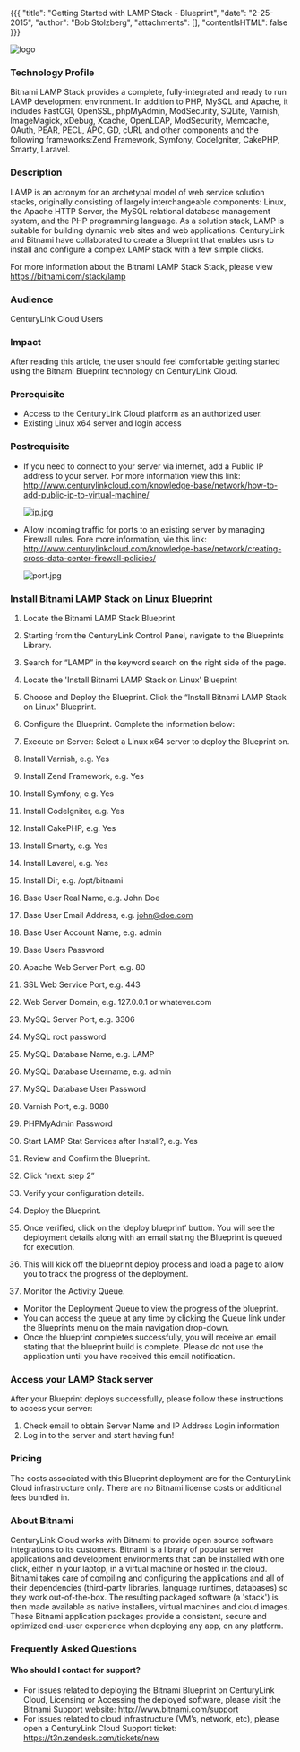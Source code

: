 {{{
  "title": "Getting Started with LAMP Stack - Blueprint",
  "date": "2-25-2015",
  "author": "Bob Stolzberg",
  "attachments": [],
  "contentIsHTML": false
}}}

![logo](http://vpstutorial.com/wp-content/uploads/2013/05/lamp.png)

### Technology Profile
Bitnami LAMP Stack provides a complete, fully-integrated and ready to run LAMP development environment. In addition to PHP, MySQL and Apache, it includes FastCGI, OpenSSL, phpMyAdmin, ModSecurity, SQLite, Varnish, ImageMagick, xDebug, Xcache, OpenLDAP, ModSecurity, Memcache, OAuth, PEAR, PECL, APC, GD, cURL and other components and the following frameworks:Zend Framework, Symfony, CodeIgniter, CakePHP, Smarty, Laravel.

### Description

LAMP is an acronym for an archetypal model of web service solution stacks, originally consisting of largely interchangeable components: Linux, the Apache HTTP Server, the MySQL relational database management system, and the PHP programming language. As a solution stack, LAMP is suitable for building dynamic web sites and web applications.  CenturyLink and Bitnami have collaborated to create a Blueprint that enables usrs to install and configure a complex LAMP stack with a few simple clicks.

For more information about the Bitnami LAMP Stack Stack, please view https://bitnami.com/stack/lamp


### Audience
CenturyLink Cloud Users

### Impact
After reading this article, the user should feel comfortable getting started using the Bitnami Blueprint technology on CenturyLink Cloud.


### Prerequisite
- Access to the CenturyLink Cloud platform as an authorized user.
- Existing Linux x64 server and login access

### Postrequisite

- If you need to connect to your server via internet, add a Public IP address to your server.  For more information view this link: http://www.centurylinkcloud.com/knowledge-base/network/how-to-add-public-ip-to-virtual-machine/

	![ip.jpg](https://t3n.zendesk.com/attachments/token/kObGC9P2IjP1ate0NexwFNiXz/?name=ip.jpg)

- Allow incoming traffic for ports to an existing server by managing Firewall rules.  Fore more information, vie this link: http://www.centurylinkcloud.com/knowledge-base/network/creating-cross-data-center-firewall-policies/

	![port.jpg](https://t3n.zendesk.com/attachments/token/1Ufw0JjIWW8XfASYLh4x3Irl9/?name=port.jpg)


### Install Bitnami LAMP Stack on Linux Blueprint
1. Locate the Bitnami LAMP Stack Blueprint
  1. Starting from the CenturyLink Control Panel, navigate to the Blueprints Library.
  2. Search for “LAMP” in the keyword search on the right side of the page.
  3. Locate the 'Install Bitnami LAMP Stack on Linux' Blueprint

2. Choose and Deploy the Blueprint. Click the “Install Bitnami LAMP Stack on Linux” Blueprint.

3. Configure the Blueprint. Complete the information below:
  1. Execute on Server: Select a Linux x64 server to deploy the Blueprint on.
  2. Install Varnish, e.g. Yes
  3. Install Zend Framework, e.g. Yes
  4. Install Symfony, e.g. Yes
  5. Install CodeIgniter, e.g. Yes
  6. Install CakePHP, e.g. Yes
  7. Install Smarty, e.g. Yes
  8. Install Lavarel, e.g. Yes
  9. Install Dir, e.g. /opt/bitnami
  10. Base User Real Name, e.g. John Doe
  11. Base User Email Address, e.g. john@doe.com
  12. Base User Account Name, e.g. admin
  13. Base Users Password
  14. Apache Web Server Port, e.g. 80
  15. SSL Web Service Port, e.g. 443
  16. Web Server Domain, e.g. 127.0.0.1 or whatever.com
  17. MySQL Server Port, e.g. 3306
  18. MySQL root password
  19. MySQL Database Name, e.g. LAMP
  20. MySQL Database Username, e.g. admin
  21. MySQL Database User Password
  22. Varnish Port, e.g. 8080
  23. PHPMyAdmin Password
  24. Start LAMP Stat Services after Install?, e.g. Yes


4. Review and Confirm the Blueprint.
  1. Click “next: step 2”
  2. Verify your configuration details.

5. Deploy the Blueprint.
  1. Once verified, click on the ‘deploy blueprint’ button. You will see the deployment details along with an email stating the Blueprint is queued for execution.
  2. This will kick off the blueprint deploy process and load a page to allow you to track the progress of the deployment.

6. Monitor the Activity Queue.
  * Monitor the Deployment Queue to view the progress of the blueprint.
  * You can access the queue at any time by clicking the Queue link under the Blueprints menu on the main navigation drop-down.
  * Once the blueprint completes successfully, you will receive an email stating that the blueprint build is complete. Please do not use the application until you have received this email notification.


### Access your LAMP Stack server
After your Blueprint deploys successfully, please follow these instructions to access your server:
  1. Check email to obtain Server Name and IP Address Login information
  2. Log in to the server and start having fun!


### Pricing
The costs associated with this Blueprint deployment are for the CenturyLink Cloud infrastructure only.  There are no Bitnami license costs or additional fees bundled in.

### About Bitnami
CenturyLink Cloud works with Bitnami to provide open source software integrations to its customers.  Bitnami is a library of popular server applications and development environments that can be installed with one click, either in your laptop, in a virtual machine or hosted in the cloud. Bitnami takes care of compiling and configuring the applications and all of their dependencies (third-party libraries, language runtimes, databases) so they work out-of-the-box. The resulting packaged software (a 'stack') is then made available as native installers, virtual machines and cloud images. These Bitnami application packages provide a consistent, secure and optimized end-user experience when deploying any app, on any platform.

### Frequently Asked Questions

#### Who should I contact for support?
* For issues related to deploying the Bitnami Blueprint on CenturyLink Cloud, Licensing or Accessing the deployed software, please visit the Bitnami Support website: http://www.bitnami.com/support
* For issues related to cloud infrastructure (VM’s, network, etc), please open a CenturyLink Cloud Support ticket: https://t3n.zendesk.com/tickets/new